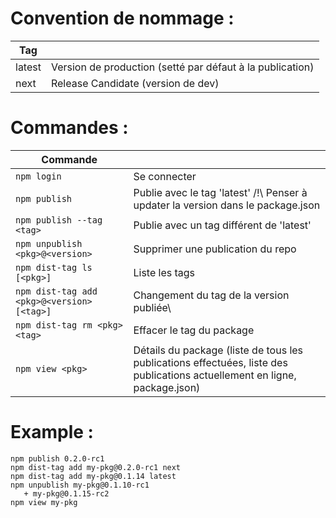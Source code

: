 # Convention de nommage :
|Tag   |   |
|------|---|
|latest|Version de production (setté par défaut à la publication)|
|next  |Release Candidate (version de dev)|

# Commandes :
|Commande|   |
|--------|---|
|```npm login```|Se connecter|
|```npm publish```|Publie avec le tag 'latest' /!\ Penser à updater la version dans le package.json|
|```npm publish --tag <tag>```|Publie avec un tag différent de 'latest'|
|```npm unpublish <pkg>@<version>```|Supprimer une publication du repo|
|```npm dist-tag ls [<pkg>]```|Liste les tags|
|```npm dist-tag add <pkg>@<version> [<tag>]```|Changement du tag de la version publiée\
|```npm dist-tag rm <pkg> <tag>```|Effacer le tag du package|
|```npm view <pkg>```|Détails du package (liste de tous les publications effectuées, liste des publications actuellement en ligne, package.json)|

# Example :
```
npm publish 0.2.0-rc1
npm dist-tag add my-pkg@0.2.0-rc1 next
npm dist-tag add my-pkg@0.1.14 latest
npm unpublish my-pkg@0.1.10-rc1
   + my-pkg@0.1.15-rc2
npm view my-pkg
```
